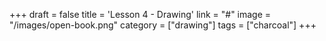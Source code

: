+++
draft = false
title = 'Lesson 4 - Drawing'
link = "#"
image = "/images/open-book.png"
category = ["drawing"]
tags = ["charcoal"]
+++
